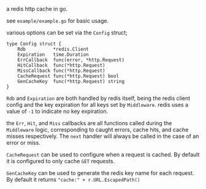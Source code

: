 a redis http cache in go.

see `example/example.go` for basic usage.

various options can be set via the `Config` struct;
```
type Config struct {
	Rdb          *redis.Client
	Expiration   time.Duration
	ErrCallback  func(error, *http.Request)
	HitCallback  func(*http.Request)
	MissCallback func(*http.Request)
	CacheRequest func(*http.Request) bool
	GenCacheKey  func(*http.Request) string
}
```

`Rdb` and `Expiration` are both handled by redis itself, being the redis client config and the key expiration for all keys set by `Middleware`. redis uses a value of `-1` to indicate no key expiration.

the `Err`, `Hit`, and `Miss` callbacks are all functions called during the `Middleware` logic, corresponding to caught errors, cache hits, and cache misses respectively.
The `next` handler will always be called in the case of an error or miss.

`CacheRequest` can be used to configure when a request is cached. By default it is configured to only cache `GET` requests.

`GenCacheKey` can be used to generate the redis key name for each request. By default it returns `"cache:" + r.URL.EscapedPath()`